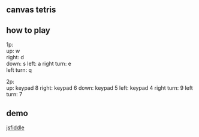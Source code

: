 ## canvas tetris

## how to play
1p:     
    up: w   
    right: d    
    down: s 
    left: a 
    right turn: e   
    left turn: q    

2p:    
    up: keypad 8
    right: keypad 6
    down: keypad 5
    left: keypad 4
    right turn: 9
    left turn: 7


## demo 
[jsfiddle](https://jsfiddle.net/uiwwnw/p5x9y7r4/show)
